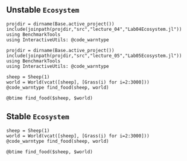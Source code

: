 ## Unstable `Ecosystem`

```@setup unstable
projdir = dirname(Base.active_project())
include(joinpath(projdir,"src","lecture_04","Lab04Ecosystem.jl"))
using BenchmarkTools
using InteractiveUtils: @code_warntype
```
```@setup block
projdir = dirname(Base.active_project())
include(joinpath(projdir,"src","lecture_05","Lab05Ecosystem.jl"))
using BenchmarkTools
using InteractiveUtils: @code_warntype
```

```@example unstable
sheep = Sheep(1)
world = World(vcat([sheep], [Grass(i) for i=2:3000]))
@code_warntype find_food(sheep, world)
```
```@repl unstable
@btime find_food($sheep, $world)
```

## Stable `Ecosystem`
```@example block
sheep = Sheep(1)
world = World(vcat([sheep], [Grass(i) for i=2:3000]))
@code_warntype find_food(sheep, world)
```
```@repl block
@btime find_food($sheep, $world)
```
